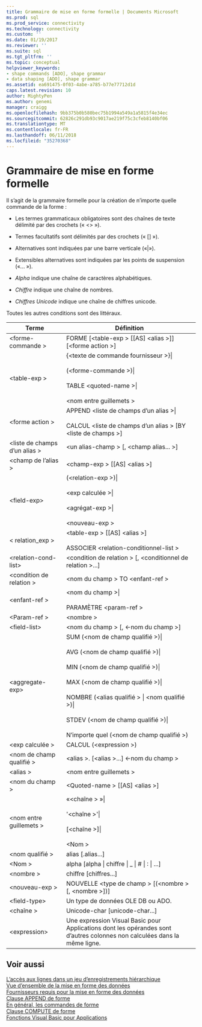 ```yaml
---
title: Grammaire de mise en forme formelle | Documents Microsoft
ms.prod: sql
ms.prod_service: connectivity
ms.technology: connectivity
ms.custom: ''
ms.date: 01/19/2017
ms.reviewer: ''
ms.suite: sql
ms.tgt_pltfrm: ''
ms.topic: conceptual
helpviewer_keywords:
- shape commands [ADO], shape grammar
- data shaping [ADO], shape grammar
ms.assetid: ea691475-0f03-4abe-a785-b77e77712d1d
caps.latest.revision: 10
author: MightyPen
ms.author: genemi
manager: craigg
ms.openlocfilehash: 9bb375b0b580bec75b1994a549a1a5815f4e34ec
ms.sourcegitcommit: 62826c291db93c9017ae219f75c3cfeb8140bf06
ms.translationtype: MT
ms.contentlocale: fr-FR
ms.lasthandoff: 06/11/2018
ms.locfileid: "35270368"
---
```

# <a name="formal-shape-grammar"></a>Grammaire de mise en forme formelle
Il s’agit de la grammaire formelle pour la création de n’importe quelle commande de la forme :  
  
-   Les termes grammaticaux obligatoires sont des chaînes de texte délimité par des crochets (« <> »).  
  
-   Termes facultatifs sont délimités par des crochets (« [] »).  
  
-   Alternatives sont indiquées par une barre verticale («&#124;»).  
  
-   Extensibles alternatives sont indiquées par les points de suspension («... »).  
  
-   *Alpha* indique une chaîne de caractères alphabétiques.  
  
-   *Chiffre* indique une chaîne de nombres.  
  
-   *Chiffres Unicode* indique une chaîne de chiffres unicode.  
  
 Toutes les autres conditions sont des littéraux.  
  
|Terme|Définition|  
|----------|----------------|  
|\<forme-commande >|FORME [\<table-exp > [[AS] \<alias >]] [\<forme action >]|  
|\<table-exp >|{\<texte de commande fournisseur >}&#124;<br /><br /> (\<forme-commande >)&#124;<br /><br /> TABLE \<quoted-name >&#124;<br /><br /> \<nom entre guillemets >|  
|\<forme action >|APPEND \<liste de champs d’un alias >&#124;<br /><br /> CALCUL \<liste de champs d’un alias > [BY \<liste de champs >]|  
|\<liste de champs d’un alias >|\<un alias-champ > [, \<champ alias... >]|  
|\<champ de l’alias >|\<champ-exp > [[AS] \<alias >]|  
|\<field-exp>|(\<relation-exp >)&#124;<br /><br /> \<exp calculée >&#124;<br /><br /> \<agrégat-exp >&#124;<br /><br /> \<nouveau-exp >|  
|< relation_exp >|\<table-exp > [[AS] \<alias >]<br /><br /> ASSOCIER \<relation-conditionnel-list >|  
|\<relation-cond-list>|\<condition de relation > [, \<conditionnel de relation >...]|  
|\<condition de relation >|\<nom du champ > TO \<enfant-ref >|  
|\<enfant-ref >|\<nom du champ >&#124;<br /><br /> PARAMÈTRE \<param-ref >|  
|\<Param-ref >|\<nombre >|  
|\<field-list>|\<nom du champ > [, \<-nom du champ >]|  
|\<aggregate-exp>|SUM (\<nom de champ qualifié >)&#124;<br /><br /> AVG (\<nom de champ qualifié >)&#124;<br /><br /> MIN (\<nom de champ qualifié >)&#124;<br /><br /> MAX (\<nom de champ qualifié >)&#124;<br /><br /> NOMBRE (\<alias qualifié > &#124; \<nom qualifié >)&#124;<br /><br /> STDEV (\<nom de champ qualifié >)&#124;<br /><br /> N’importe quel (\<nom de champ qualifié >)|  
|\<exp calculée >|CALCUL (\<expression >)|  
|\<nom de champ qualifié >|\<alias >. [\<alias >...] \<-nom du champ >|  
|\<alias >|\<nom entre guillemets >|  
|\<nom du champ >|\<Quoted-name > [[AS] \<alias >]|  
|\<nom entre guillemets >|«\<chaîne > »&#124;<br /><br /> '\<chaîne >'&#124;<br /><br /> [\<chaîne >]&#124;<br /><br /> \<Nom >|  
|\<nom qualifié >|alias [.alias...]|  
|\<Nom >|alpha [alpha &#124; chiffre &#124; _ &#124; # &#124; : &#124; ...]|  
|\<nombre >|chiffre [chiffres...]|  
|\<nouveau-exp >|NOUVELLE \<type de champ > [(\<nombre > [, \<nombre >])]|  
|\<field-type>|Un type de données OLE DB ou ADO.|  
|\<chaîne >|Unicode-char [unicode-char...]|  
|\<expression>|Une expression Visual Basic pour Applications dont les opérandes sont d’autres colonnes non calculées dans la même ligne.|  
  
## <a name="see-also"></a>Voir aussi  
 [L’accès aux lignes dans un jeu d’enregistrements hiérarchique](../../../ado/guide/data/accessing-rows-in-a-hierarchical-recordset.md)   
 [Vue d’ensemble de la mise en forme des données](../../../ado/guide/data/data-shaping-overview.md)   
 [Fournisseurs requis pour la mise en forme des données](../../../ado/guide/data/required-providers-for-data-shaping.md)   
 [Clause APPEND de forme](../../../ado/guide/data/shape-append-clause.md)   
 [En général, les commandes de forme](../../../ado/guide/data/shape-commands-in-general.md)   
 [Clause COMPUTE de forme](../../../ado/guide/data/shape-compute-clause.md)   
 [Fonctions Visual Basic pour Applications](../../../ado/guide/data/visual-basic-for-applications-functions.md)
